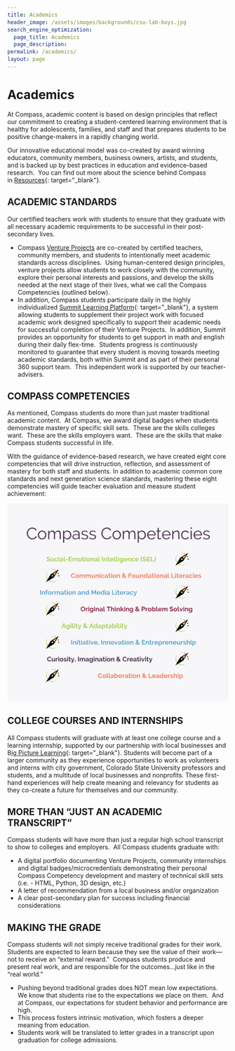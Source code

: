 ```yaml
---
title: Academics
header_image: /assets/images/backgrounds/csu-lab-boys.jpg
search_engine_optimization:
  page_title: Academics
  page_description:
permalink: /academics/
layout: page
---
```


# Academics

At Compass, academic content is based on design principles that reflect our commitment to creating a student-centered learning environment that is healthy for adolescents, families, and staff and that prepares students to be positive change-makers in a rapidly changing world.

Our innovative educational model was co-created by award winning educators, community members, business owners, artists, and students, and is backed up by best practices in education and evidence-based research.&nbsp; You can find out more about the science behind Compass in&nbsp;[Resources](/resources/){: target="_blank"}.

## ACADEMIC STANDARDS

Our certified teachers work with students to ensure that they graduate with all necessary academic requirements to be successful in their post-secondary lives.

* Compass&nbsp;[Venture Projects](/venture-projects/)&nbsp;are co-created by certified teachers, community members, and students to intentionally meet academic standards across disciplines.&nbsp; Using human-centered design principles, venture projects allow students to work closely with the community, explore their personal interests and passions, and develop the skills needed at the next stage of their lives, what we call the Compass Competencies (outlined below).
* In addition, Compass students participate daily in the highly individualized&nbsp;[Summit Learning Platform](https://www.summitlearning.org/){: target="_blank"}, a system allowing students to supplement their project work with focused academic work designed specifically to support their academic needs for successful completion of their Venture Projects.&nbsp; In addition, Summit provides an opportunity for students to get support in math and english during their daily flex-time.&nbsp; Students progress is continuously monitored to guarantee that every student is moving towards meeting academic standards, both within Summit and as part of their personal 360 support team.&nbsp; This independent work is supported by our teacher-advisers.

## COMPASS COMPETENCIES

As mentioned, Compass students do more than just master traditional academic content.&nbsp; At Compass, we award digital badges when students demonstrate mastery of specific skill sets.&nbsp; These are the skills colleges want.&nbsp; These are the skills employers want.&nbsp; These are the skills that make Compass students successful in life.

With the guidance of evidence-based research, we have created eight core competencies that will drive instruction, reflection, and assessment of mastery for both staff and students. In addition to academic common core standards and next generation science standards, mastering these eight competencies will guide teacher evaluation and measure student achievement:

![](/assets/images/competencies-infographic-1.png)

## COLLEGE COURSES AND INTERNSHIPS

All Compass students will graduate with at least one college course and a learning internship, supported by our partnership with local businesses and B[ig Picture Learning](https://www.bigpicture.org/){: target="_blank"}. Students will become part of a larger community as they experience opportunities to work as volunteers and interns with city government, Colorado State University professors and students, and a multitude of local businesses and nonprofits. These first-hand experiences will help create meaning and relevancy for students as they co-create a future for themselves and our community.

## MORE THAN “JUST AN ACADEMIC TRANSCRIPT”

Compass students will have more than just a regular high school transcript to show to colleges and employers.&nbsp; All Compass students graduate with:

* A digital portfolio documenting Venture Projects, community internships and digital badges/microcredentials demonstrating their personal Compass Competency development and mastery of technical skill sets (i.e. - HTML, Python, 3D design, etc.)
* A letter of recommendation from a local business and/or organization
* A clear post-secondary plan for success including financial considerations

## MAKING THE GRADE

Compass students will not simply receive traditional grades for their work.&nbsp; Students are expected to learn because they see the value of their work—not to receive an “external reward.”&nbsp; Compass students produce and present real work, and are responsible for the outcomes…just like in the “real world.”

* Pushing beyond traditional grades does NOT mean low expectations.&nbsp; We know that students rise to the expectations we place on them.&nbsp; And at Compass, our expectations for student behavior and performance are high.
* This process fosters intrinsic motivation, which fosters a deeper meaning from education.
* Students work will be translated to letter grades in a transcript upon graduation for college admissions.

&nbsp;
